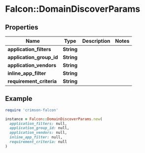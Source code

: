 # Falcon::DomainDiscoverParams

## Properties

| Name | Type | Description | Notes |
| ---- | ---- | ----------- | ----- |
| **application_filters** | **String** |  |  |
| **application_group_id** | **String** |  |  |
| **application_vendors** | **String** |  |  |
| **inline_app_filter** | **String** |  |  |
| **requirement_criteria** | **String** |  |  |

## Example

```ruby
require 'crimson-falcon'

instance = Falcon::DomainDiscoverParams.new(
  application_filters: null,
  application_group_id: null,
  application_vendors: null,
  inline_app_filter: null,
  requirement_criteria: null
)
```

